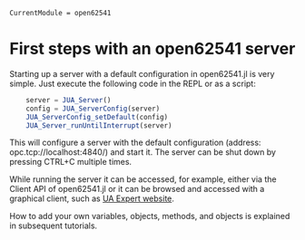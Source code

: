 ```@meta
CurrentModule = open62541
```

# First steps with an open62541 server
Starting up a server with a default configuration in open62541.jl is very simple.
Just execute the following code in the REPL or as a script:
```julia
    server = JUA_Server()
    config = JUA_ServerConfig(server)
    JUA_ServerConfig_setDefault(config)
    JUA_Server_runUntilInterrupt(server)
```
This will configure a server with the default configuration (address: opc.tcp://localhost:4840/)
 and start it. The server can be shut down by pressing CTRL+C multiple times.

While running the server it can be accessed, for example, either via the Client 
API of open62541.jl or it can be browsed and accessed with a graphical client, 
such as [UA Expert website](https://www.unified-automation.com/products/development-tools/uaexpert.html).

How to add your own variables, objects, methods, and objects is explained in 
subsequent tutorials.

